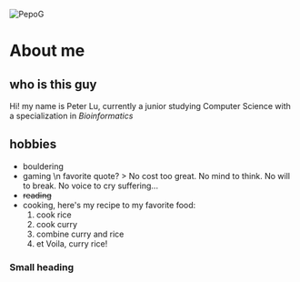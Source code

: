 ![PepoG](/Users/peterlu/Downloads/PepoG.png)
# **About me**
## who is this guy
Hi! my name is Peter Lu, currently a junior studying Computer Science with a
specialization in *Bioinformatics*
## hobbies
- bouldering
- gaming \n
	favorite quote? > No cost too great. No mind to think. No will to break. No voice to cry suffering...
- ~~reading~~
- cooking, here's my recipe to my favorite food:
	1. cook rice
	2. cook curry
	3. combine curry and rice
	4. et Voila, curry rice!

### Small heading

